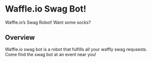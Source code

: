 # Waffle.io Swag Bot!

Waffle.io’s Swag Robot!  Want some socks?

## Overview

Waffle.io swag bot is a robot that fulfills all your waffly swag requsests.  Come find the swag bot at an event near you!

